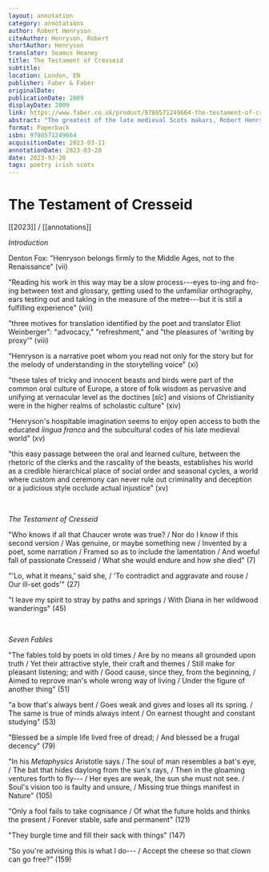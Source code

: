 ```yaml
---
layout: annotation
category: annotations
author: Robert Henryson
citeAuthor: Henryson, Robert
shortAuthor: Henryson
translator: Seamus Heaney
title: The Testament of Cresseid
subtitle:
location: London, EN
publisher: Faber & Faber
originalDate:
publicationDate: 2009
displayDate: 2009
link: https://www.faber.co.uk/product/9780571249664-the-testament-of-cresseid-seven-fables/
abstract: "The greatest of the late medieval Scots makars, Robert Henryson was influenced by their vision of the frailty and pathos of human life, and by the inherited poetic example of Geoffrey Chaucer. His finest poem, and one of the rhetorical masterpieces of Scots literature, is the narrative Testament of Cresseid. Set in the aftermath of the Trojan war, the Testament completes the story of Chaucer’s Troilus and Criseyde, offering a tragic account of its faithless heroine’s rejection by her lover Diomede, and of her subsequent decline into prostitution and leprosy. Written in Lowland Scots, a distinctive northern version of English, the Testament has been translated by Seamus Heaney into a confident but faithful idiom which matches the original verse-form and honours the poem's unique blend of detachment and compassion. A master of high narrative, Henryson was also a comic master of the verse fable; his burlesques of human weakness in the guise of animal wisdom are delicately pointed with irony. Seven of the Fables are her sparklingly translated by Seamus Heaney, their freshness rendered to the last claw and feather. Altogether, The Testament of Cresseid & Seven Fables provides a rich and wide-ranging encounter between two poets across six centuries."
format: Paperback
isbn: 9780571249664
acquisitionDate: 2023-03-11
annotationDate: 2023-03-20
date: 2023-03-20
tags: poetry irish scots
---
```

# The Testament of Cresseid

[[2023]] / [[annotations]]

*Introduction*

Denton Fox: "Henryson belongs firmly to the Middle Ages, not to the Renaissance" (vii)

"Reading his work in this way may be a slow process---eyes to-ing and fro-ing between text and glossary, getting used to the unfamiliar orthography, ears testing out and taking in the measure of the metre---but it is still a fulfilling experience" (viii)

"three motives for translation identified by the poet and translator Eliot Weinberger": "advocacy," "refreshment," and "the pleasures of 'writing by proxy'" (viii)

"Henryson is a narrative poet whom you read not only for the story but for the melody of understanding in the storytelling voice" (xi)

"these tales of tricky and innocent beasts and birds were part of the common oral culture of Europe, a store of folk wisdom as pervasive and unifying at vernacular level as the doctines [*sic*] and visions of Christianity were in the higher realms of scholastic culture" (xiv)

"Henryson's hospitable imagination seems to enjoy open access to both the educated *lingua franca* and the subcultural codes of his late medieval world" (xv)

"this easy passage between the oral and learned culture, between the rhetoric of the clerks and the rascality of the beasts, establishes his world as a credible hierarchical place of social order and seasonal cycles, a world where custom and ceremony can never rule out criminality and deception or a judicious style occlude actual injustice" (xv)

<br>


*The Testament of Cresseid*

"Who knows if all that Chaucer wrote was true? / Nor do I know if this second version / Was genuine, or maybe something new / Invented by a poet, some narration / Framed so as to include the lamentation / And woeful fall of passionate Cresseid / What she would endure and how she died" (7)

"'Lo, what it means,' said she, / 'To contradict and aggravate and rouse / Our ill-set gods'" (27)

"I leave my spirit to stray by paths and springs / With Diana in her wildwood wanderings" (45)

<br>


*Seven Fables*

"The fables told by poets in old times / Are by no means all grounded upon truth / Yet their attractive style, their craft and themes / Still make for pleasant listening; and with / Good cause, since they, from the beginning, / Aimed to reprove man's whole wrong way of living / Under the figure of another thing" (51)

"a bow that's always bent / Goes weak and gives and loses all its spring. / The same is true of minds always intent / On earnest thought and constant studying" (53)

"Blessed be a simple life lived free of dread; / And blessed be a frugal decency" (79)

"In his *Metaphysics* Aristotle says / The soul of man resembles a bat's eye, / The bat that hides daylong from the sun's rays, / Then in the gloaming ventures forth to fly--- / Her eyes are weak, the sun she must not see. / Soul's vision too is faulty and unsure, / Missing true things manifest in Nature" (105)

"Only a fool fails to take cognisance / Of what the future holds and thinks the present / Forever stable, safe and permanent" (121)

"They burgle time and fill their sack with things" (147)

"So you're advising this is what I do--- / Accept the cheese so that clown can go free?" (159)
